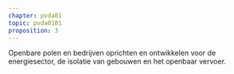 ```yaml
---
chapter: pvda01
topic: pvda0101
proposition: 3
---
```

Openbare polen en bedrijven oprichten en ontwikkelen voor de energiesector, de isolatie van gebouwen en het openbaar vervoer.
